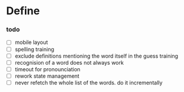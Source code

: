 # Define

### todo
- [ ] mobile layout
- [ ] spelling training
- [ ] exclude definitions mentioning the word itself in the guess training
- [ ] recognision of a word does not always work
- [ ] timeout for pronounciation
- [ ] rework state management
- [ ] never refetch the whole list of the words. do it incrementally
